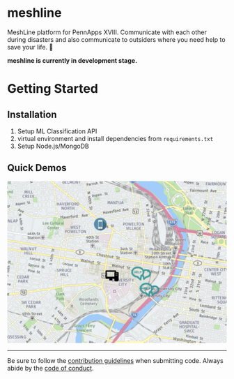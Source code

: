 # meshline
MeshLine platform for PennApps XVIII. Communicate with each other during disasters and also communicate to outsiders where you need help to save your life. :rocket:

**meshline is currently in development stage.**

# Getting Started

## Installation
1. Setup ML Classification API
2. virtual environment and install dependencies from `requirements.txt`
3. Setup Node.js/MongoDB

## Quick Demos

![Meshline map interface](docs/img/meshline_map.png)

---

Be sure to follow the [contribution guidelines](CONTRIBUTING.md) when submitting code. Always abide by the [code of conduct](CODE_OF_CONDUCT.md).
